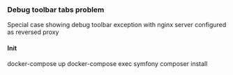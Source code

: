 ### Debug toolbar tabs problem
Special case showing debug toolbar exception with nginx server configured as reversed proxy


#### Init
docker-compose up
docker-compose exec symfony composer install